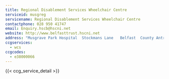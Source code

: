 ```yaml
---
title: Regional Disablement Services Wheelchair Centre
serviceid: musgreg
servicename: Regional Disablement Services Wheelchair Centre
contactphone: 028 950 41747
email: Enquiry.hscb@hscni.net
website: http://www.belfasttrust.hscni.net
address: "Musgrave Park Hospital  Stockmans Lane   Belfast  County Antrim  BT9 7JB"
ccgservices:
  - wcs
ccgcodes:
  - e38000066
---
```


{{< ccg_service_detail >}}
